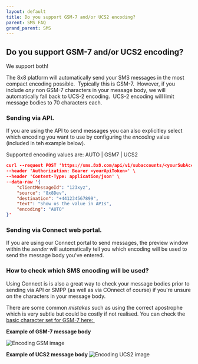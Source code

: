 ```yaml
---
layout: default
title: Do you support GSM-7 and/or UCS2 encoding?
parent: SMS_FAQ
grand_parent: SMS
---
```


## Do you support GSM-7 and/or UCS2 encoding?

We support both!

The 8x8 platform will automatically send your SMS messages in the most compact encoding possible.  Typically this is GSM-7.  However, if you include _any_ non GSM-7 characters in your message body, we will automatically fall back to UCS-2 encoding.  UCS-2 encoding will limit message bodies to 70 characters each.

### Sending via API.

If you are using the API to send messages you can also explicitley select which encoding you want to use by configuring the _encoding_ value (included in teh example below).

Supported encoding values are: AUTO | GSM7 | UCS2

```json
curl --request POST 'https://sms.8x8.com/api/v1/subaccounts/<yourSubAccountId>/messages' \
--header 'Authorization: Bearer <yourApiToken>' \
--header 'Content-Type: application/json' \
--data-raw '{
    "clientMessageId": "123xyz",
    "source": "8x8Dev",
    "destination": "+441234567899",
    "text": "Show us the value in APIs",
    "encoding": "AUTO"
}'
```

### Sending via Connect web portal.

If you are using our Connect portal to send messages, the preview window within the _sender_ will automatically tell you which encoding will be used to send the message body you've entered.

### How to check which SMS encoding will be used?

Using Connect is is also a great way to check your message bodies prior to sending via API or SMPP (as well as via COnnect of course) if you're unsure on the characters in your message body.

There are some common _mistakes_ such as using the correct apostrophe which is very subtle but could be costly if not realised.  You can check the [basic character set for GSM-7 here: ](https://en.wikipedia.org/wiki/GSM_03.38#GSM_7-bit_default_alphabet_and_extension_table_of_3GPP_TS_23.038_.2F_GSM_03.38)

**Example of GSM-7 message body**

![Encoding GSM image](https://mlwrogers.github.io/cpaas-wiki/image_assets/connect/encoding_gsm.png)

**Example of UCS2 message body**
![Encoding UCS2 image](https://mlwrogers.github.io/cpaas-wiki/image_assets/connect/encoding_ucs2.png)
